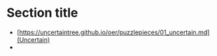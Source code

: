 # Section title

- [https://uncertaintree.github.io/oer/puzzlepieces/01_uncertain.md](Uncertain)
- 
